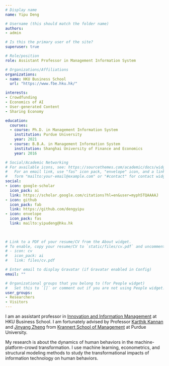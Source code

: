 ```yaml
---
# Display name
name: Yipu Deng

# Username (this should match the folder name)
authors:
- admin

# Is this the primary user of the site?
superuser: true

# Role/position
role: Assistant Professor in Management Information System

# Organizations/Affiliations
organizations:
- name: HKU Business School
  url: "https://www.fbe.hku.hk/"

interests:
- Crowdfunding
- Economics of AI
- User-generated Content
- Sharing Economy

education:
  courses:
  - course: Ph.D. in Management Information System
    institution: Purdue University
    year: 2021
  - course: B.B.A. in Management Information System
    institution: Shanghai University of Finance and Economics
    year: 2016

# Social/Academic Networking
# For available icons, see: https://sourcethemes.com/academic/docs/widgets/#icons
#   For an email link, use "fas" icon pack, "envelope" icon, and a link in the
#   form "mailto:your-email@example.com" or "#contact" for contact widget.
social:
- icon: google-scholar
  icon_pack: ai
  link: https://scholar.google.com/citations?hl=en&user=myph5TQAAAAJ
- icon: github
  icon_pack: fab
  link: https://github.com/dengyipu
- icon: envelope
  icon_pack: fas
  link: mailto:yipudeng@hku.hk

 
  
# Link to a PDF of your resume/CV from the About widget.
# To enable, copy your resume/CV to `static/files/cv.pdf` and uncomment the lines below.  
# - icon: cv
#   icon_pack: ai
#   link: files/cv.pdf

# Enter email to display Gravatar (if Gravatar enabled in Config)
email: ""

# Organizational groups that you belong to (for People widget)
#   Set this to `[]` or comment out if you are not using People widget.  
user_groups:
- Researchers
- Visitors
---
```


I am an assistant professor in [Innovation and Information Management](https://www.fbe.hku.hk/people/faculty?pg=1&staff_type=faculty&subject_area=innovation-and-information-management&track=professoriate) at HKU Business School. I am fortunately advised by Professor [Karthik Kannan](https://www.krannert.purdue.edu/faculty/kkarthik/) and [Jinyang Zheng](https://www.krannert.purdue.edu/faculty/zheng221/) from [Krannert School of Management](https://krannert.purdue.edu/) at Purdue University.

My research is about the dynamics of human behaviors in the machine-platform-crowd transformation. I use machine learning, econometrics, and structural modeling methods to study the transformational impacts of information technology on human behaviors.  

